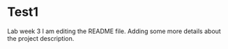 # Test1
Lab week 3
I am editing the README file. Adding some more details about the project description.
